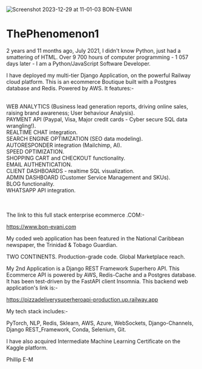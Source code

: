 ![Screenshot 2023-12-29 at 11-01-03 BON-EVANI](https://github.com/ThePhenomenon1/ThePhenomenon1/assets/96743401/9c4cce91-bf71-46d5-b7be-f2a2aea5d5d2)

# ThePhenomenon1

2 years and 11 months ago, July 2021, I didn't know Python, just had a smattering of HTML.
Over 9 700 hours of computer programming - 1 057 days later - I am a Python/JavaScript Software Developer.

I have deployed my multi-tier Django Application, on the powerful Railway cloud platform. 
This is an ecommerce Boutique built with a Postgres database and Redis. Powered by AWS. It features:-

<br>
WEB ANALYTICS (Business lead generation reports, driving online sales, raising brand awareness; User behaviour Analysis).

<br>
PAYMENT API (Paypal, Visa, Major credit cards - Cyber secure SQL data wrangling!).

<br>
REALTIME CHAT integration.

<br>
SEARCH ENGINE OPTIMIZATION (SEO data modeling).

<br>
AUTORESPONDER integration (Mailchimp, AI).

<br>
SPEED OPTIMIZATION.

<br>
SHOPPING CART and CHECKOUT functionality.

<br>
EMAIL AUTHENTICATION.

<br>
CLIENT DASHBOARDS - realtime SQL visualization.

<br>
ADMIN DASHBOARD (Customer Service Management and SKUs).

<br>
BLOG functionality.

<br>
WHATSAPP API integration.

\
\
The link to this full stack enterprise ecommerce .COM:-

https://www.bon-evani.com

My coded web application has been featured in the National Caribbean newspaper, the Trinidad & Tobago Guardian.

TWO CONTINENTS. Production-grade code. Global Marketplace reach.

My 2nd Application is a Django REST Framework Superhero API. 
This Ecommerce API is powered by AWS, Redis-Cache and a Postgres database. It has been test-driven by the FastAPI client Insomnia.
This backend web application's link is:-

https://pizzadeliverysuperheroapi-production.up.railway.app

My tech stack includes:-

PyTorch,
NLP,
Redis,
Sklearn,
AWS,
Azure,
WebSockets,
Django-Channels,
Django REST_Framework,
Conda,
Selenium,
Git.

I have also acquired Intermediate Machine Learning Certificate on the Kaggle platform.

Phillip E-M
